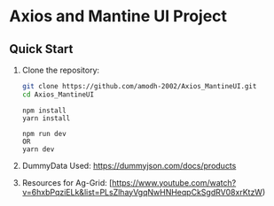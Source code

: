 # Axios and Mantine UI Project

## Quick Start

1. Clone the repository:

   ```bash
   git clone https://github.com/amodh-2002/Axios_MantineUI.git
   cd Axios_MantineUI
   ```

   ```
   npm install
   yarn install
   ```

   ```
   npm run dev
   OR
   yarn dev
   ```
2. DummyData Used:
   https://dummyjson.com/docs/products
   
3. Resources for Ag-Grid:
   [https://www.youtube.com/watch?v=6hxbPqziELk&list=PLsZlhayVgqNwHNHeqpCkSgdRV08xrKtzW)
   
